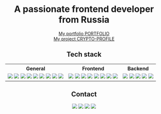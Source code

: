 <h1 align="center">A passionate frontend developer from Russia</h1>

<p align="center">
  <a href="link_to_your_portfolio" target="_blank">My portfolio PORTFOLIO</a>
  <br>
  <a href="link_to_your_project" target="_blank">My project CRYPTO-PROFILE</a>
</p>

<h2 align="center">Tech stack</h2>

<table align="center">
  <tr>
    <th>General</th>
    <th>Frontend</th>
    <th>Backend</th>
  </tr>
  <tr>
    <td align="center">
      <img src="https://img.shields.io/badge/JavaScript-323330?style=for-the-badge&logo=javascript&logoColor=F7DF1E">
      <img src="https://img.shields.io/badge/TypeScript-007ACC?style=for-the-badge&logo=typescript&logoColor=white">
      <img src="https://img.shields.io/badge/HTML5-E34F26?style=for-the-badge&logo=html5&logoColor=white">
      <img src="https://img.shields.io/badge/CSS3-1572B6?style=for-the-badge&logo=css3&logoColor=white">
      <img src="https://img.shields.io/badge/Figma-F24E1E?style=for-the-badge&logo=figma&logoColor=white">
      <img src="https://img.shields.io/badge/Git-F05032?style=for-the-badge&logo=git&logoColor=white">
      <img src="https://img.shields.io/badge/npm-CB3837?style=for-the-badge&logo=npm&logoColor=white">
      <img src="https://img.shields.io/badge/GitHub-181717?style=for-the-badge&logo=github&logoColor=white">
      <img src="https://img.shields.io/badge/Docker-2496ED?style=for-the-badge&logo=docker&logoColor=white">
    </td>
    <td align="center">
      <img src="https://img.shields.io/badge/React-20232A?style=for-the-badge&logo=react&logoColor=61DAFB">
      <img src="https://img.shields.io/badge/Next.js-000000?style=for-the-badge&logo=nextdotjs&logoColor=white">
      <img src="https://img.shields.io/badge/MobX-FF9955?style=for-the-badge&logo=mobx&logoColor=white">
      <img src="https://img.shields.io/badge/Material--UI-0081CB?style=for-the-badge&logo=material-ui&logoColor=white">
      <img src="https://img.shields.io/badge/Webpack-8DD6F9?style=for-the-badge&logo=webpack&logoColor=white">
      <img src="https://img.shields.io/badge/Vite-646CFF?style=for-the-badge&logo=vite&logoColor=white">
      <img src="https://img.shields.io/badge/Sass-CC6699?style=for-the-badge&logo=sass&logoColor=white">
      <img src="https://img.shields.io/badge/Ant--Design-0170FE?style=for-the-badge&logo=ant-design&logoColor=white">
    </td>
    <td align="center">
      <img src="https://img.shields.io/badge/Node.js-339933?style=for-the-badge&logo=nodedotjs&logoColor=white">
      <img src="https://img.shields.io/badge/GraphQL-E10098?style=for-the-badge&logo=graphql&logoColor=white">
      <img src="https://img.shields.io/badge/MongoDB-47A248?style=for-the-badge&logo=mongodb&logoColor=white">
      <img src="https://img.shields.io/badge/Firebase-FFCA28?style=for-the-badge&logo=firebase&logoColor=white">
      <img src="https://img.shields.io/badge/Prisma-2D3748?style=for-the-badge&logo=prisma&logoColor=white">
    </td>
  </tr>
</table>

<h2 align="center">Contact</h2>

<p align="center">
  <a href="link_to_your_vk" target="_blank"><img src="https://img.shields.io/badge/VK-4680C2?style=for-the-badge&logo=vk&logoColor=white"></a>
  <a href="link_to_your_telegram" target="_blank"><img src="https://img.shields.io/badge/Telegram-2CA5E0?style=for-the-badge&logo=telegram&logoColor=white"></a>
  <a href="link_to_your_discord" target="_blank"><img src="https://img.shields.io/badge/Discord-7289DA?style=for-the-badge&logo=discord&logoColor=white"></a>
  <a href="link_to_your_github" target="_blank"><img src="https://img.shields.io/badge/GitHub-181717?style=for-the-badge&logo=github&logoColor=white"></a>
</p>
